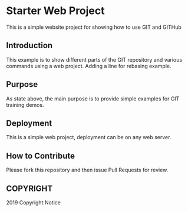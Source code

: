 # Starter Web Project

This is a simple website project for showing how to use GIT and GITHub

## Introduction

This example is to show different parts of the GIT repository and various commands using a web project. Adding a line for rebasing example.

## Purpose

As state above, the main purpose is to provide simple examples for GIT training demos.

## Deployment

This is a simple web project, deployment can be on any web server.

## How to Contribute

Please fork this repository and then issue Pull Requests for review.


## COPYRIGHT
2019 Copyright Notice
